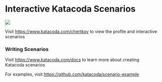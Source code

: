 # Interactive Katacoda Scenarios

[![](http://shields.katacoda.com/katacoda/chertkov/count.svg)](https://www.katacoda.com/chertkov "Get your profile on Katacoda.com")

Visit https://www.katacoda.com/chertkov to view the profile and interactive scenarios

### Writing Scenarios
Visit https://www.katacoda.com/docs to learn more about creating Katacoda scenarios

For examples, visit https://github.com/katacoda/scenario-example
